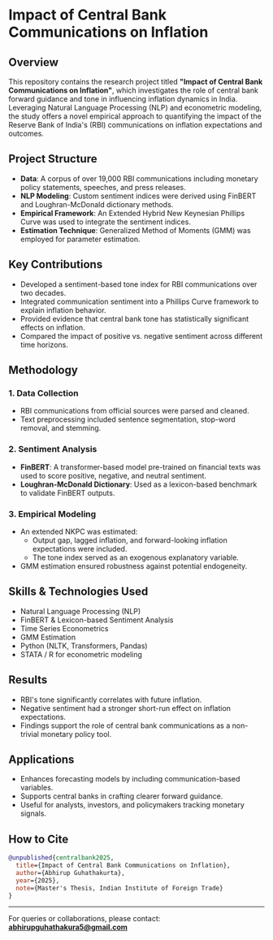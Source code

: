 # Impact of Central Bank Communications on Inflation

## Overview
This repository contains the research project titled **"Impact of Central Bank Communications on Inflation"**, which investigates the role of central bank forward guidance and tone in influencing inflation dynamics in India. Leveraging Natural Language Processing (NLP) and econometric modeling, the study offers a novel empirical approach to quantifying the impact of the Reserve Bank of India's (RBI) communications on inflation expectations and outcomes.

## Project Structure
- **Data**: A corpus of over 19,000 RBI communications including monetary policy statements, speeches, and press releases.
- **NLP Modeling**: Custom sentiment indices were derived using FinBERT and Loughran-McDonald dictionary methods.
- **Empirical Framework**: An Extended Hybrid New Keynesian Phillips Curve was used to integrate the sentiment indices.
- **Estimation Technique**: Generalized Method of Moments (GMM) was employed for parameter estimation.

## Key Contributions
- Developed a sentiment-based tone index for RBI communications over two decades.
- Integrated communication sentiment into a Phillips Curve framework to explain inflation behavior.
- Provided evidence that central bank tone has statistically significant effects on inflation.
- Compared the impact of positive vs. negative sentiment across different time horizons.

## Methodology
### 1. Data Collection
- RBI communications from official sources were parsed and cleaned.
- Text preprocessing included sentence segmentation, stop-word removal, and stemming.

### 2. Sentiment Analysis
- **FinBERT**: A transformer-based model pre-trained on financial texts was used to score positive, negative, and neutral sentiment.
- **Loughran-McDonald Dictionary**: Used as a lexicon-based benchmark to validate FinBERT outputs.

### 3. Empirical Modeling
- An extended NKPC was estimated:
  - Output gap, lagged inflation, and forward-looking inflation expectations were included.
  - The tone index served as an exogenous explanatory variable.
- GMM estimation ensured robustness against potential endogeneity.

## Skills & Technologies Used
- Natural Language Processing (NLP)
- FinBERT & Lexicon-based Sentiment Analysis
- Time Series Econometrics
- GMM Estimation
- Python (NLTK, Transformers, Pandas)
- STATA / R for econometric modeling

## Results
- RBI's tone significantly correlates with future inflation.
- Negative sentiment had a stronger short-run effect on inflation expectations.
- Findings support the role of central bank communications as a non-trivial monetary policy tool.

## Applications
- Enhances forecasting models by including communication-based variables.
- Supports central banks in crafting clearer forward guidance.
- Useful for analysts, investors, and policymakers tracking monetary signals.

## How to Cite
```bibtex
@unpublished{centralbank2025,
  title={Impact of Central Bank Communications on Inflation},
  author={Abhirup Guhathakurta},
  year={2025},
  note={Master's Thesis, Indian Institute of Foreign Trade}
}
```

---
For queries or collaborations, please contact: **abhirupguhathakura5@gmail.com**

